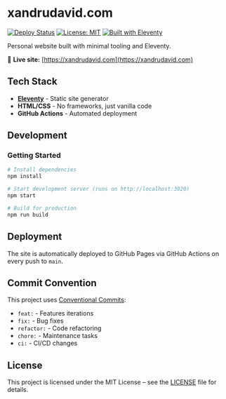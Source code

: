 # xandrudavid.com

[![Deploy Status](https://github.com/XandruDavid/xandrudavid/actions/workflows/deploy.yml/badge.svg)](https://github.com/XandruDavid/xandrudavid/actions/workflows/deploy.yml)
[![License: MIT](https://img.shields.io/badge/License-MIT-blue.svg)](https://opensource.org/licenses/MIT)
[![Built with Eleventy](https://img.shields.io/badge/built%20with-Eleventy-green.svg)](https://www.11ty.dev/)

Personal website built with minimal tooling and Eleventy.

🔗 **Live site:** [https://xandrudavid.com](https://xandrudavid.com)

## Tech Stack

- **[Eleventy](https://www.11ty.dev/)** - Static site generator
- **HTML/CSS** - No frameworks, just vanilla code
- **GitHub Actions** - Automated deployment

## Development

### Getting Started

```bash
# Install dependencies
npm install

# Start development server (runs on http://localhost:3020)
npm start

# Build for production
npm run build
```

## Deployment

The site is automatically deployed to GitHub Pages via GitHub Actions on every push to `main`.

## Commit Convention

This project uses [Conventional Commits](https://www.conventionalcommits.org/):

- `feat:` - Features iterations
- `fix:` - Bug fixes
- `refactor:` - Code refactoring
- `chore:` - Maintenance tasks
- `ci:` - CI/CD changes

## License

This project is licensed under the MIT License – see the [LICENSE](./LICENSE) file for details.